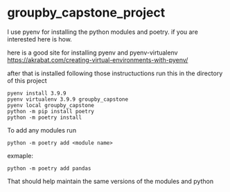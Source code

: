 # groupby_capstone_project

I use pyenv for installing the python modules and poetry. 
if you are interested here is how.

here is a good site for installing pyenv and pyenv-virtualenv https://akrabat.com/creating-virtual-environments-with-pyenv/

after that is installed following those instructuctions run this in the directory of this project

```shell
pyenv install 3.9.9
pyenv virtualenv 3.9.9 groupby_capstone
pyenv local groupby_capstone
python -m pip install poetry
python -m poetry install
```

To add any modules run
```shell
python -m poetry add <module name>
```
exmaple:
```shell
python -m poetry add pandas
```

That should help maintain the same versions of the modules and python